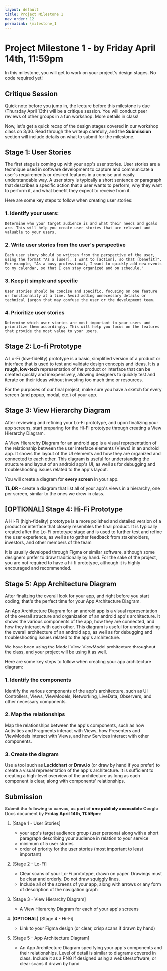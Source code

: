 ```yaml
---
layout: default
title: Project Milestone 1
nav_order: 12
permalink: \milestone_1
---
```


# **Project Milestone 1 - by Friday April 14th, 11:59pm**

In this milestone, you will get to work on your project's design stages. No code required yet!

## **Critique Session**

Quick note before you jump in, the lecture before this milestone is due (Thursday April 13th) will be a critique session. You will conduct peer reviews of other groups in a fun workshop. More details in class!

Now, let's get a quick recap of the design stages covered in our workshop class on 3/30. Read through the writeup carefully, and the **Submission** section will include details on what to submit for the milestone.

## **Stage 1: User Stories**

The first stage is coming up with your app's user stories. User stories are a technique used in software development to capture and communicate a user's requirements or desired features in a concise and easily understandable way. A user story is typically a short sentence or paragraph that describes a specific action that a user wants to perform, why they want to perform it, and what benefit they expect to receive from it. 

Here are some key steps to follow when creating user stories:

### **1. Identify your users:**

    Determine who your target audience is and what their needs and goals are. This will help you create user stories that are relevant and valuable to your users.

### **2. Write user stories from the user's perspective**
    Each user story should be written from the perspective of the user, using the format "As a [user], I want to [action], so that [benefit]". For example, "As a busy professional, I want to quickly add new events to my calendar, so that I can stay organized and on schedule."

### **3. Keep it simple and specific**
    User stories should be concise and specific, focusing on one feature or functionality at a time. Avoid adding unnecessary details or technical jargon that may confuse the user or the development team.

### **4. Prioritize user stories**
    Determine which user stories are most important to your users and prioritize them accordingly. This will help you focus on the features that provide the most value to your users.

## **Stage 2: Lo-fi Prototype**

A Lo-Fi (low-fidelity) prototype is a basic, simplified version of a product or interface that is used to test and validate design concepts and ideas. It is a **rough, low-tech** representation of the product or interface that can be created quickly and inexpensively, allowing designers to quickly test and iterate on their ideas without investing too much time or resources.

For the purposes of our final project, make sure you have a sketch for every screen (and popup, modal, etc.) of your app.


## **Stage 3: View Hierarchy Diagram**

After reviewing and refining your Lo-Fi prototype, and upon finalizing your app screens, start preparing for the Hi-Fi prototype through creating a View Hierarchy Diagram.

A View Hierarchy Diagram for an android app is a visual representation of the relationship between the user interface elements (Views) in an android app. It shows the layout of the UI elements and how they are organized and connected to each other. This diagram is useful for understanding the structure and layout of an android app's UI, as well as for debugging and troubleshooting issues related to the app's layout.

You will create a diagram for **every screen** in your app.

**TL;DR -** create a diagram that list all of your app's views in a hierarchy, one per screen, similar to the ones we drew in class.

## **[OPTIONAL] Stage 4: Hi-Fi Prototype**

A Hi-Fi (high-fidelity) prototype is a more polished and detailed version of a product or interface that closely resembles the final product. It is typically created after the Lo-Fi prototype stage and is used to further test and refine the user experience, as well as to gather feedback from stakeholders, investors, and other members of the team

It is usually developed through Figma or similar software, although some designers prefer to draw traditionally by hand. For the sake of the project, you are not required to have a hi-fi prototype, although it is highly encouraged and recommended.

## **Stage 5: App Architecture Diagram**

After finalizing the overall look for your app, and right before you start coding; that's the perfect time for your App Architecture Diagram.

An App Architecture Diagram for an android app is a visual representation of the overall structure and organization of an android app's architecture. It shows the various components of the app, how they are connected, and how they interact with each other. This diagram is useful for understanding the overall architecture of an android app, as well as for debugging and troubleshooting issues related to the app's architecture. 

We have been using the Model-View-ViewModel architecture throughout the class, and your project will be using it as well.

Here are some key steps to follow when creating your app architecture diagram:

### **1. Identify the components**
Identify the various components of the app's architecture, such as UI Controllers, Views, ViewModels, Networking, LiveData, Observers, and other necessary components.

### **2. Map the relationships**
Map the relationships between the app's components, such as how Activities and Fragments interact with Views, how Presenters and ViewModels interact with Views, and how Services interact with other components.

### **3. Create the diagram**
Use a tool such as **Lucidchart** or **Draw.io** (or draw by hand if you prefer) to create a visual representation of the app's architecture. It is sufficient to creating a high-level overview of the architecture as long as each component is clear, along with components' relationships.

## **Submission**

Submit the following to canvas, as part of **one publicly accessible** Google Docs document by **Friday April 14th, 11:59pm**:
 
1. [Stage 1 - User Stories]
    * your app's target audience group (user persona) along with a short paragraph describing your audience in relation to your service
    * minimum of 5 user stories
    * order of priority for the user stories (most important to least important)

2. [Stage 2 - Lo-Fi]
    * Clear scans of your Lo-Fi prototype, drawn on paper. Drawings must be clear and orderly. Do not draw squiggly lines.
    * Include all of the screens of your app, along with arrows or any form of description of the navigation graph

3. [Stage 3 - View Hierarchy Diagram]
    * A View Hierarchy Diagram for each of your app's screens

4. **(OPTIONAL)** [Stage 4 - Hi-Fi]
    * Link to your Figma design (or clear, crisp scans if drawn by hand)

5. [Stage 5 - App Architecture Diagram]
    * An App Architecture Diagram specifying your app's components and their relationships. Level of detail is similar to diagrams covered in class. Include it as a PNG if designed using a website/software, or clear scans if drawn by hand

